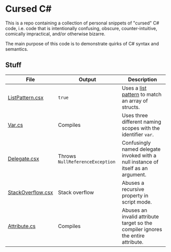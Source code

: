 # Cursed C#

This is a repo containing a collection of personal snippets of "cursed" C# code, i.e. code that is intentionally confusing, obscure, counter-intuitive, comically impractical, and/or otherwise bizarre.

The main purpose of this code is to demonstrate quirks of C# syntax and semantics.

## Stuff

| File | Output | Description |
| --- | --- | --- |
| [ListPattern.csx](./src/ListPattern.csx) | `true` | Uses a [list pattern](https://learn.microsoft.com/en-us/dotnet/csharp/language-reference/operators/patterns#list-patterns) to match an array of structs. |
| [Var.cs](./src/Var.cs) | Compiles | Uses three different naming scopes with the identifier `var`. |
| [Delegate.csx](./src/Delegate.csx) | Throws `NullReferenceException` | Confusingly named delegate invoked with a null instance of itself as an argument. |
| [StackOverflow.csx](./src/StackOverflow.csx) | Stack overflow | Abuses a recursive property in script mode. |
| [Attribute.cs](./src/Attribute.cs) | Compiles | Abuses an invalid attribute target so the compiler ignores the entire attribute. |

<!-- uwu -->

